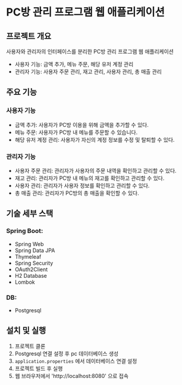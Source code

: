 # PC방 관리 프로그램 웹 애플리케이션


## 프로젝트 개요

사용자와 관리자의 인터페이스를 분리한 PC방 관리 프로그램 웹 애플리케이션
- 사용자 기능: 금액 추가, 메뉴 주문, 해당 유저 계정 관리
- 관리자 기능: 사용자 주문 관리, 재고 관리, 사용자 관리, 총 매출 관리

## 주요 기능
### 사용자 기능
- 금액 추가: 사용자가 PC방 이용을 위해 금액을 추가할 수 있다.
- 메뉴 주문: 사용자가 PC방 내 메뉴를 주문할 수 있습니다.
- 해당 유저 계정 관리: 사용자가 자신의 계정 정보를 수정 및 탈퇴할 수 있다.

### 관리자 기능
- 사용자 주문 관리: 관리자가 사용자의 주문 내역을 확인하고 관리할 수 있다.
- 재고 관리: 관리자가 PC방 내 메뉴의 재고를 확인하고 관리할 수 있다.
- 사용자 관리: 관리자가 사용자 정보를 확인하고 관리할 수 있다.
- 총 매출 관리: 관리자가 PC방의 총 매출을 확인할 수 있다.

## 기술 세부 스택
### Spring Boot:
- Spring Web
- Spring Data JPA
- Thymeleaf
- Spring Security
- OAuth2Client
- H2 Database
- Lombok

### DB:
- Postgresql

##  설치 및 실행
1. 프로젝트 클론
2. Postgresql 연결 설정 후 pc 데이터베이스 생성
3. `application.properties` 에서 데이터베이스 연결 설정
4. 프로젝트 빌드 후 실행
5. 웹 브라우저에서 'http://localhost:8080' 으로 접속

